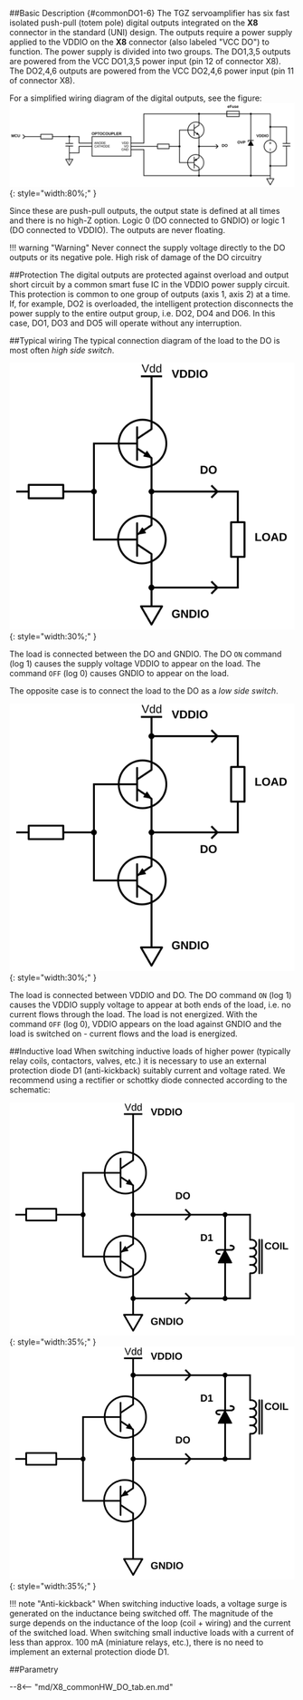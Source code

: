 ##Basic Description {#commonDO1-6}
The TGZ servoamplifier has six fast isolated push-pull (totem pole) digital outputs integrated on the **X8** connector in the standard (UNI) design.
The outputs require a power supply applied to the VDDIO on the **X8** connector (also labeled "VCC DO") to function.
The power supply is divided into two groups.
The DO1,3,5 outputs are powered from the VCC DO1,3,5 power input (pin 12 of connector X8).
The DO2,4,6 outputs are powered from the VCC DO2,4,6 power input (pin 11 of connector X8).   

For a simplified wiring diagram of the digital outputs, see the figure:
![Simplified TGZ DO schematic](../img/TGZ_DO_simplified.svg){: style="width:80%;" }

Since these are push-pull outputs, the output state is defined at all times and there is no high-Z option.
Logic 0 (DO connected to GNDIO) or logic 1 (DO connected to VDDIO).
The outputs are never floating.

!!! warning "Warning"
	Never connect the supply voltage directly to the DO outputs or its negative pole.
	High risk of damage of the DO circuitry

##Protection
The digital outputs are protected against overload and output short circuit by a common smart fuse IC in the VDDIO power supply circuit.
This protection is common to one group of outputs (axis 1, axis 2) at a time.
If, for example, DO2 is overloaded, the intelligent protection disconnects the power supply to the entire output group, i.e. DO2, DO4 and DO6.
In this case, DO1, DO3 and DO5 will operate without any interruption.

##Typical wiring
The typical connection diagram of the load to the DO is most often *high side switch*. 

![high side switch](../img/HS_switch.svg){: style="width:30%;" }   

The load is connected between the DO and GNDIO. The DO `ON` command (log 1) causes the supply voltage VDDIO to appear on the load.
The command `OFF` (log 0) causes GNDIO to appear on the load.

The opposite case is to connect the load to the DO as a *low side switch*.   

![low side switch](../img/LS_switch.svg){: style="width:30%;" }   

The load is connected between VDDIO and DO. The DO command `ON` (log 1) causes the VDDIO supply voltage to appear at both ends of the load, i.e. no current flows through the load. The load is not energized.
With the command `OFF` (log 0), VDDIO appears on the load against GNDIO and the load is switched on - current flows and the load is energized.  

##Inductive load
When switching inductive loads of higher power (typically relay coils, contactors, valves, etc.) it is necessary to use an external protection diode D1 (anti-kickback) suitably current and voltage rated.
We recommend using a rectifier or schottky diode connected according to the schematic:   

![Inductive load high side](../img/InductiveLoad.svg){: style="width:35%;" }
![Inductive load low side](../img/InductiveLoadLS.svg){: style="width:35%;" }

!!! note "Anti-kickback"
	When switching inductive loads, a voltage surge is generated on the inductance being switched off.
	The magnitude of the surge depends on the inductance of the loop (coil + wiring) and the current of the switched load.
	When switching small inductive loads with a current of less than approx. 100 mA (miniature relays, etc.), there is no need to implement an external protection diode D1.


##Parametry

--8<-- "md/X8_commonHW_DO_tab.en.md"